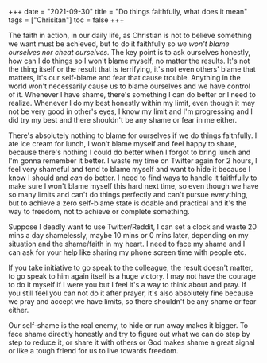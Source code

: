 +++ 
date = "2021-09-30"
title = "Do things faithfully, what does it mean"
tags = ["Chrisitan"]
toc = false
+++

The faith in action, in our daily life, as Christian is not to believe something we want must be achieved, but to do it faithfully so *we won't blame ourselves nor cheat ourselves*. The key point is to ask ourselves honestly, how can I do things so I won't blame myself, no matter the results. It's not the thing itself or the result that is terrifying, it's not even others' blame that matters, it's our self-blame and fear that cause trouble. Anything in the world won't necessarily cause us to blame ourselves and we have control of it. Whenever I have shame, there's something I can do better or I need to realize. Whenever I do my best honestly within my limit, even though it may not be very good in other's eyes, I know my limit and I'm progressing and I did try my best and there shouldn't be any shame or fear in me either.

There's absolutely nothing to blame for ourselves if we do things faithfully. I ate ice cream for lunch, I won't blame myself and feel happy to share, because there's nothing I could do better when I forgot to bring lunch and I'm gonna remember it better. I waste my time on Twitter again for 2 hours, I feel very shameful and tend to blame myself and want to hide it because I know I should and *can* do better. I need to find ways to handle it faithfully to make sure I won't blame myself this hard next time, so even though we have so many limits and can't do things perfectly and can't pursue everything, but to achieve a zero self-blame state is doable and practical and it's the way to freedom, not to achieve or complete something.

Suppose I deadly want to use Twitter/Reddit, I can set a clock and waste 20 mins a day shamelessly, maybe 10 mins or 0 mins later, depending on my situation and the shame/faith in my heart. I need to face my shame and I can ask for your help like sharing my phone screen time with people etc. 

If you take initiative to go speak to the colleague, the result doesn't matter, to go speak to him again itself is a huge victory. I may not have the courage to do it myself if I were you but I feel it's a way to think about and pray. If you still feel you can not do it after prayer, it's also absolutely fine because we pray and accept we have limits, so there shouldn't be any shame or fear either.

Our self-shame is the real enemy, to hide or run away makes it bigger. To face shame directly honestly and try to figure out what we can do step by step to reduce it, or share it with others or God makes shame a great signal or like a tough friend for us to live towards freedom.
